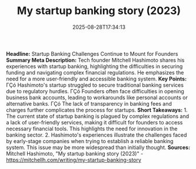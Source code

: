 ﻿---
title: "My startup banking story (2023)"
date: "2025-08-28T17:34:13"
category: "Markets"
summary: ""
slug: "my startup banking story 2023"
source_urls:
  - "https://mitchellh.com/writing/my-startup-banking-story"
seo:
  title: "My startup banking story (2023) | Hash n Hedge"
  description: ""
  keywords: ["news", "markets", "brief"]
---
**Headline:** Startup Banking Challenges Continue to Mount for Founders  **Summary Meta Description:** Tech founder Mitchell Hashimoto shares his experiences with startup banking, highlighting the difficulties in securing funding and navigating complex financial regulations. He emphasizes the need for a more user-friendly and accessible banking system.  **Key Points:**  ΓÇó Hashimoto's startup struggled to secure traditional banking services due to regulatory hurdles. ΓÇó Founders often face difficulties in opening business bank accounts, leading to workarounds like personal accounts or alternative banks. ΓÇó The lack of transparency in banking fees and charges further complicates the process for startups.  **Short Takeaways:**  1. The current state of startup banking is plagued by complex regulations and a lack of user-friendly services, making it difficult for founders to access necessary financial tools. This highlights the need for innovation in the banking sector. 2. Hashimoto's experiences illustrate the challenges faced by early-stage companies when trying to establish a reliable banking system. This issue may be more widespread than initially thought.  **Sources:** Mitchell Hashimoto, "My startup banking story (2023)" - https://mitchellh.com/writing/my-startup-banking-story 
